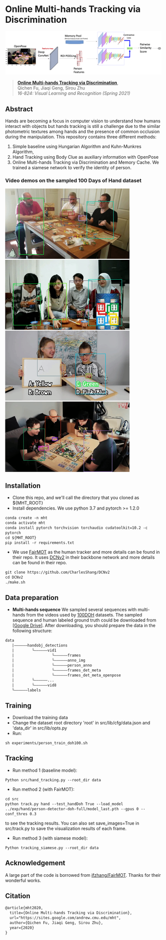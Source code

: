 # Online Multi-hands Tracking via Discrimination

![](assets/pipeline.png)
> [**Online Multi-hands Tracking via Discrimination**](https://sites.google.com/andrew.cmu.edu/mht),            
> Qichen Fu, Jiaqi Geng, Sirou Zhu        
> *16-824: Visual Learning and Recognition (Spring 2021)*
## Abstract
Hands are becoming a focus in computer vision to understand how humans interact with objects but hands tracking is still a challenge due to the similar photometric textures among hands and the presence of common occlusion during the manipulation. This repository contains three different methods: 

1. Simple baseline using Hungarian Algorithm and Kuhn-Munkres Algorithm, 
2. Hand Tracking using Body Clue as auxiliary information with OpenPose
3. Online Multi-hands Tracking via Discrimination and Memory Cache. We trained a siamese network to verify the identity of person.  
### Video demos on the sampled 100 Days of Hand dataset
<img src="assets/gif1.gif" width="400"/>   <img src="assets/gif2.gif" width="400"/>
<img src="assets/gif3.gif" width="400"/>   <img src="assets/gif4.gif" width="400"/>


## Installation

* Clone this repo, and we'll call the directory that you cloned as ${MHT_ROOT}
* Install dependencies. We use python 3.7 and pytorch >= 1.2.0
```
conda create -n mht
conda activate mht
conda install pytorch torchvision torchaudio cudatoolkit=10.2 -c pytorch
cd ${MHT_ROOT}
pip install -r requirements.txt
```
* We use [FairMOT](https://github.com/ifzhang/FairMOT) as the human tracker and more details can be found in their repo. It uses [DCNv2](https://github.com/CharlesShang/DCNv2) in their backbone network and more details can be found in their repo. 
```
git clone https://github.com/CharlesShang/DCNv2
cd DCNv2
./make.sh
```

## Data preparation

* **Multi-hands sequence**
We sampled several sequences with multi-hands from the videos used by [100DOH](https://fouheylab.eecs.umich.edu/~dandans/projects/100DOH/) datasets. The sampled sequence and human labeled ground truth could be downloaded from [[Google Drive](https://www.crowdhuman.org)]. After downloading, you should prepare the data in the following structure:
```
data
   |——————handobj_detections
   |        └——————vid1
   |                 └——————frames
   |                 └——————anno_img
   |                 └——————person_anno
   |                 └——————frames_det_meta
   |                 └——————frames_det_meta_openpose
   |        └——————...
   |        └——————vid8
   └——————labels
```
## Training
* Download the training data
* Change the dataset root directory 'root' in src/lib/cfg/data.json and 'data_dir' in src/lib/opts.py
* Run:
```
sh experiments/person_train_doh100.sh
```

## Tracking
* Run method 1 (baseline model):

```
Python src/hand_tracking.py --root_dir data
```

* Run method 2 (with FairMOT):
```
cd src
python track.py hand --test_handDoh True --load_model ../exp/hand/person-detector-doh-full/model_last.pth --gpus 0 --conf_thres 0.3
```
to see the tracking results. You can also set save_images=True in src/track.py to save the visualization results of each frame. 

* Run method 3 (with siamese model):
```
Python tracking_siamese.py --root_dir data
```





## Acknowledgement
A large part of the code is borrowed from [ifzhang/FairMOT](https://github.com/ifzhang/FairMOT). Thanks for their wonderful works.

## Citation

```
@article{mht2020,
  title={Online Multi-hands Tracking via Discrimination},
  url="https://sites.google.com/andrew.cmu.edu/mht",
  author={Qichen Fu, Jiaqi Geng, Sirou Zhu},
  year={2020}
}
```

